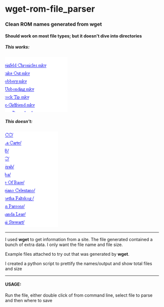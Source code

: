 # wget-rom-file_parser
### Clean ROM names generated from wget

#### Should work on most file types; but it doesn't dive into directories

##### This works:
![Correct:](/images/Sample_Type.PNG)

##### This doesn't:
![Incorrect:](/images/Incorrect_Format.PNG)

----------

I used **wget** to get information from a site.
The file generated contained a bunch of extra data.  I only want the file name and file size.

Example files attached to try out that was generated by **wget**.

I created a python script to prettify the names/output and show total files and size

----------

#### USAGE:
Run the file, either double click of from command line, select file to parse and then where to save
